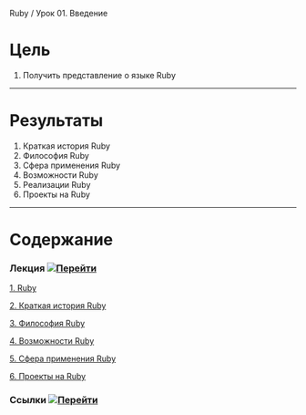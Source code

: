 Ruby / Урок 01. Введение

# Цель

1. Получить представление о языке Ruby

***

# Результаты 

1. Краткая история Ruby
2. Философия Ruby
3. Сфера применения Ruby
4. Возможности Ruby
5. Реализации Ruby
6. Проекты на Ruby

***

# Содержание

### Лекция [![Перейти](https://img.shields.io/badge/-%D0%9F%D0%B5%D1%80%D0%B5%D0%B9%D1%82%D0%B8-blue)](1.Лекция.md)
           
[1. Ruby](1.Лекция.md#1.-Ruby)

[2. Краткая история Ruby](1.Лекция.md#2.-Краткая-история-Ruby)

[3. Философия Ruby](1.Лекция.md#3.-Философия-Ruby)

[4. Возможности Ruby](1.Лекция.md#4.-Возможности-Ruby)

[5. Сфера применения Ruby](1.Лекция.md#5.-Сфера-применения-Ruby)

[6. Проекты на Ruby](1.Лекция.md#6.-Проекты-на-Ruby)

### Ссылки [![Перейти](https://img.shields.io/badge/-%D0%9F%D0%B5%D1%80%D0%B5%D0%B9%D1%82%D0%B8-blue)](2.Ссылки.md)
